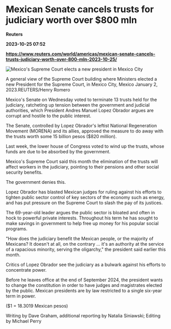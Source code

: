 # Mexican Senate cancels trusts for judiciary worth over $800 mln
**Reuters**

**2023-10-25 07:52**

**https://www.reuters.com/world/americas/mexican-senate-cancels-trusts-judiciary-worth-over-800-mln-2023-10-25/**

![Mexico's Supreme Court elects a new president in Mexico City](https://www.reuters.com/resizer/_obUO3F0N2M47De2fQmie6p4bOk=/1920x0/filters:quality(80)/cloudfront-us-east-2.images.arcpublishing.com/reuters/TCTZUXFOVBJYXBQ6EX4TV642NM.jpg)

A general view of the Supreme Court building where Ministers elected a new President for the Supreme Court, in Mexico City, Mexico January 2, 2023.REUTERS/Henry Romero

Mexico's Senate on Wednesday voted to terminate 13 trusts held for the judiciary, ratcheting up tension between the government and judicial authorities, which President Andres Manuel Lopez Obrador argues are corrupt and hostile to the public interest.

The Senate, controlled by Lopez Obrador's leftist National Regeneration Movement (MORENA) and its allies, approved the measure to do away with the trusts worth some 15 billion pesos ($820 million).

Last week, the lower house of Congress voted to wind up the trusts, whose funds are due to be absorbed by the government.

Mexico's Supreme Court said this month the elimination of the trusts will affect workers in the judiciary, pointing to their pensions and other social security benefits.

The government denies this.

Lopez Obrador has blasted Mexican judges for ruling against his efforts to tighten public sector control of key sectors of the economy such as energy, and has put pressure on the Supreme Court to slash the pay of its justices.

The 69-year-old leader argues the public sector is bloated and often in hock to powerful private interests. Throughout his term he has sought to make savings in government to help free up money for his popular social programs.

"How does the judiciary benefit the Mexican people, or the majority of Mexicans? It doesn't at all, on the contrary ... it's an authority at the service of a rapacious minority, serving the oligarchy," the president said earlier this month.

Critics of Lopez Obrador see the judiciary as a bulwark against his efforts to concentrate power.

Before he leaves office at the end of September 2024, the president wants to change the constitution in order to have judges and magistrates elected by the public. Mexican presidents are by law restricted to a single six-year term in power.

($1 = 18.3019 Mexican pesos)

Writing by Dave Graham, additional reporting by Natalia Siniawski; Editing by Michael Perry